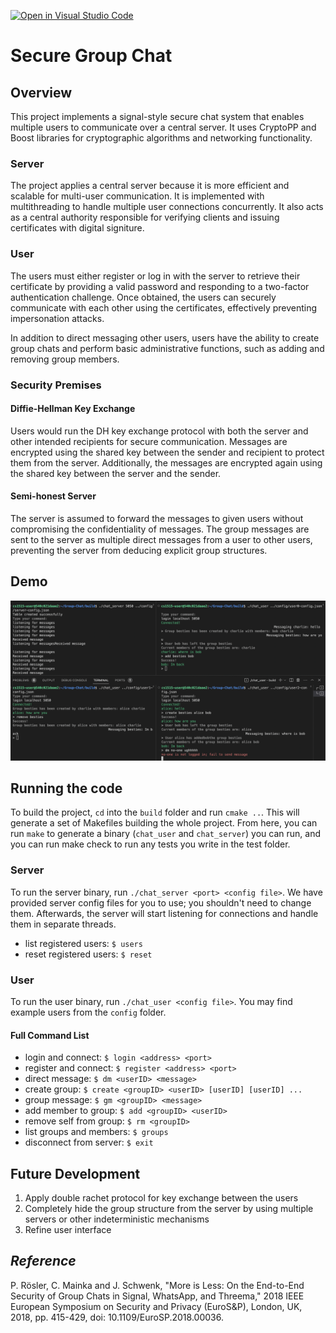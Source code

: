 [![Open in Visual Studio Code](https://classroom.github.com/assets/open-in-vscode-718a45dd9cf7e7f842a935f5ebbe5719a5e09af4491e668f4dbf3b35d5cca122.svg)](https://classroom.github.com/online_ide?assignment_repo_id=11009676&assignment_repo_type=AssignmentRepo)
# Secure Group Chat

## Overview
This project implements a signal-style secure chat system that enables multiple users to communicate over a central server. It uses CryptoPP and Boost libraries for cryptographic algorithms and networking functionality.

### Server
The project applies a central server because it is more efficient and scalable for multi-user communication. It is implemented with multithreading to handle multiple user connections concurrently. It also acts as a central authority responsible for verifying clients and issuing certificates with digital signiture.

### User
The users must either register or log in with the server to retrieve their certificate by providing a valid password and responding to a two-factor authentication challenge. Once obtained, the users can securely communicate with each other using the certificates, effectively preventing impersonation attacks.

In addition to direct messaging other users, users have the ability to create group chats and perform basic administrative functions, such as adding and removing group members.

### Security Premises
#### Diffie-Hellman Key Exchange
Users would run the DH key exchange protocol with both the server and other intended recipients for secure communication. Messages are encrypted using the shared key between the sender and recipient to protect them from the server. Additionally, the messages are encrypted again using the shared key between the server and the sender.

#### Semi-honest Server
The server is assumed to forward the messages to given users without compromising the confidentiality of messages. The group messages are sent to the server as multiple direct messages from a user to other users, preventing the server from deducing explicit group structures. 

## Demo
![group chat demo](demo.png)

## Running the code
To build the project, `cd` into the `build` folder and run `cmake ..`. This will generate a set of Makefiles building the whole project. From here, you can run `make` to generate a binary (`chat_user` and `chat_server`) you can run, and you can run make check to run any tests you write in the test folder.

### Server
To run the server binary, run `./chat_server <port> <config file>`. We have provided server config files for you to use; you shouldn't need to change them. Afterwards, the server will start listening for connections and handle them in separate threads.

- list registered users: `$ users`
- reset registered users: `$ reset`

### User
To run the user binary, run `./chat_user <config file>`. You may find example users from the `config` folder. 

#### Full Command List
- login and connect: `$ login <address> <port>`
- register and connect: `$ register <address> <port>`
- direct message: `$ dm <userID> <message>`
- create group: `$ create <groupID> <userID> [userID] [userID] ...`
- group message: `$ gm <groupID> <message>`
- add member to group: `$ add <groupID> <userID>`
- remove self from group: `$ rm <groupID>`
- list groups and members: `$ groups`
- disconnect from server: `$ exit`

## Future Development
1. Apply double rachet protocol for key exchange between the users
2. Completely hide the group structure from the server by using
multiple servers or other indeterministic mechanisms
3. Refine user interface

## _Reference_
P. Rösler, C. Mainka and J. Schwenk, "More is Less: On the End-to-End Security of Group Chats in Signal, WhatsApp, and Threema," 2018 IEEE European Symposium on Security and Privacy (EuroS\&P), London, UK, 2018, pp. 415-429, doi: 10.1109/EuroSP.2018.00036.